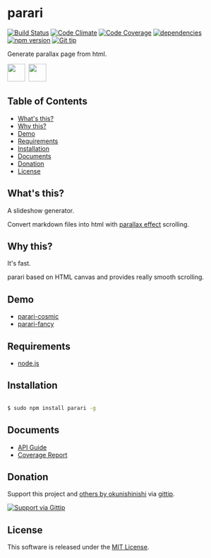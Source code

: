 parari
======
<!-- Badge start -->

[![Build Status][my_travis_badge_url]][my_travis_url]
[![Code Climate][my_codeclimate_badge_url]][my_codeclimate_url]
[![Code Coverage][my_codeclimate_coverage_badge_url]][my_codeclimate_url]
[![dependencies][my_gemnasium_badge_url]][my_gemnasium_url]
[![npm version][my_npm_budge_url]][my_npm_url]
[![Git tip][my_gittip_budge_url]][my_gittip_url]

<!-- Badge end -->

Generate parallax page from html.


<!-- Banner start -->

<a href="https://github.com/tick-tack/apeman"><img style="height:40px;" src="https://raw.githubusercontent.com/tick-tack/apeman/master/doc/images/apeman.png" height="40"></a>&nbsp;
<a href="http://nodejs.org/"><img style="height:40px;" src="http://nodejs.org/images/logos/nodejs-dark.png" height="40"></a>&nbsp;

<!-- Banner end -->

Table of Contents
-----
- [What's this?](#01-whats-this)
- [Why this?](#02-why-this)
- [Demo](#03-demo)
- [Requirements](#04-requirements)
- [Installation](#05-install)
- [Documents](#06-documents)
- [Donation](#10-donation)
- [License](#11-license)




<a name="01-whats-this"></a>
What's this?
-----

A slideshow generator.

Convert markdown files into html with [parallax effect][wikipedia_parallax] scrolling. 

<a name="02-why-this"></a>
Why this?
---------

It's fast.

parari based on HTML canvas and provides really smooth scrolling.

<a name="03-demo"></a>
Demo
-------

+ [parari-cosmic](http://okunishinishi.github.io/parari/demo/parari-readme/parari-cosmic.html)
+ [parari-fancy](http://okunishinishi.github.io/parari/demo/parari-readme/parari-fancy.html)

<a name="04-requirements"></a>
Requirements
------

+ [node.js][nodejs_url]


<a name="05-install"></a>
Installation
-----

```bash

$ sudo npm install parari -g

```

<a name="06-documents"></a>
Documents
------
+ [API Guide][my_apiguide_url]
+ [Coverage Report][my_coverage_report_url]


<a name="10-donation"></a>
Donation
------

Support this project and [others by okunishinishi][my_gittip_url] via [gittip][my_gittip_url].

[<img src="https://rawgithub.com/twolfson/gittip-badge/0.2.0/dist/gittip.png" alt="Support via Gittip"/>][my_gittip_url]


<a name="11-license"></a>
License
-------
This software is released under the [MIT License][my_license_url].




<!-- Links start -->

[nodejs_url]: http://nodejs.org/
[wikipedia_parallax]: http://en.wikipedia.org/wiki/Parallax
[my_license_url]: http://raw.github.com/okunishinishi/parari/master/LICENSE
[my_travis_url]: http://travis-ci.org/okunishinishi/parari
[my_travis_badge_url]: http://img.shields.io/travis/okunishinishi/parari.svg?style=flat
[my_codeclimate_url]: http://codeclimate.com/github/okunishinishi/parari
[my_codeclimate_badge_url]: http://img.shields.io/codeclimate/github/okunishinishi/parari.svg?style=flat
[my_codeclimate_coverage_badge_url]: http://img.shields.io/codeclimate/coverage/github/okunishinishi/parari.svg?style=flat
[my_apiguide_url]: http://okunishinishi.github.io/parari/apiguide/
[my_demo_url]: http://okunishinishi.github.io/parari/demo/
[my_coverage_report_url]: http://okunishinishi.github.io/parari/coverage/lcov-report/
[my_gittip_url]: http://www.gittip.com/okunishinishi/
[my_gittip_budge_url]: http://img.shields.io/gittip/okunishinishi.svg?style=flat
[my_npm_url]: http://www.npmjs.org/package/parari
[my_npm_budge_url]: http://img.shields.io/npm/v/parari.svg?style=flat
[my_tag_url]: http://github.com/okunishinishi/parari/releases/tag/v1.0.6
[my_tag_badge_url]: http://img.shields.io/github/tag/okunishinishi/parari.svg?style=flat
[my_gemnasium_url]: http://gemnasium.com/okunishinishi/parari
[my_gemnasium_badge_url]: http://img.shields.io/gemnasium/okunishinishi/parari.svg?style=flat

<!-- Links end-->